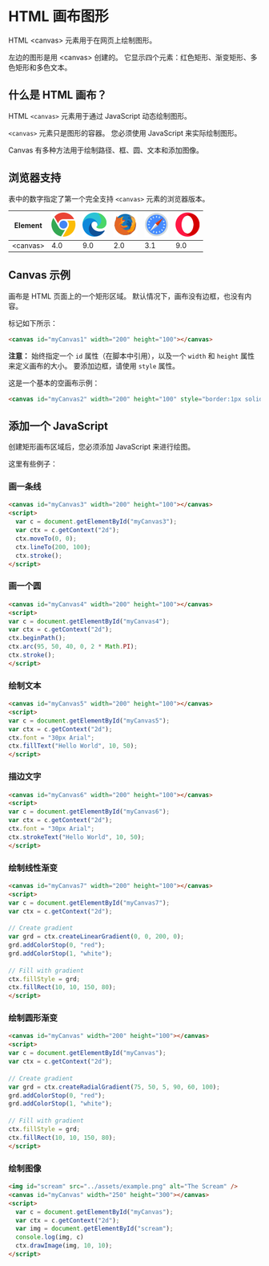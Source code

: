 HTML 画布图形
===

HTML \<canvas> 元素用于在网页上绘制图形。

左边的图形是用 \<canvas> 创建的。 它显示四个元素：红色矩形、渐变矩形、多色矩形和多色文本。

## 什么是 HTML 画布？

HTML `<canvas>` 元素用于通过 JavaScript 动态绘制图形。

`<canvas>` 元素只是图形的容器。 您必须使用 JavaScript 来实际绘制图形。

Canvas 有多种方法用于绘制路径、框、圆、文本和添加图像。

## 浏览器支持

表中的数字指定了第一个完全支持 `<canvas>` 元素的浏览器版本。

| Element | ![chrome][1] | ![edge][2] | ![firefox][3] | ![safari][4] | ![opera][5] |
| ---- | ---- | ---- | ---- | ---- | ---- |
| \<canvas> | 4.0 | 9.0 | 2.0 | 3.1 | 9.0 |

## Canvas 示例

画布是 HTML 页面上的一个矩形区域。 默认情况下，画布没有边框，也没有内容。

标记如下所示：

```html idoc:preview
<canvas id="myCanvas1" width="200" height="100"></canvas>
```

**注意：** 始终指定一个 `id` 属性（在脚本中引用），以及一个 `width` 和 `height` 属性来定义画布的大小。 要添加边框，请使用 `style` 属性。

这是一个基本的空画布示例：

```html idoc:preview:iframe
<canvas id="myCanvas2" width="200" height="100" style="border:1px solid #000000;"></canvas>
```
<!--rehype:style=min-height: 120px;-->

## 添加一个 JavaScript

创建矩形画布区域后，您必须添加 JavaScript 来进行绘图。

这里有些例子：

### 画一条线

```html idoc:preview:iframe
<canvas id="myCanvas3" width="200" height="100"></canvas>
<script>
  var c = document.getElementById("myCanvas3");
  var ctx = c.getContext("2d");
  ctx.moveTo(0, 0);
  ctx.lineTo(200, 100);
  ctx.stroke();
</script>
```
<!--rehype:style=min-height: 120px;-->

### 画一个圆

```html idoc:preview:iframe
<canvas id="myCanvas4" width="200" height="100"></canvas>
<script>
var c = document.getElementById("myCanvas4");
var ctx = c.getContext("2d");
ctx.beginPath();
ctx.arc(95, 50, 40, 0, 2 * Math.PI);
ctx.stroke();
</script>
```
<!--rehype:style=min-height: 120px;-->

### 绘制文本

```html idoc:preview:iframe
<canvas id="myCanvas5" width="200" height="100"></canvas>
<script>
var c = document.getElementById("myCanvas5");
var ctx = c.getContext("2d");
ctx.font = "30px Arial";
ctx.fillText("Hello World", 10, 50);
</script>
```
<!--rehype:style=min-height: 120px;-->

### 描边文字

```html idoc:preview:iframe
<canvas id="myCanvas6" width="200" height="100"></canvas>
<script>
var c = document.getElementById("myCanvas6");
var ctx = c.getContext("2d");
ctx.font = "30px Arial";
ctx.strokeText("Hello World", 10, 50);
</script>
```
<!--rehype:style=min-height: 120px;-->

### 绘制线性渐变

```html idoc:preview:iframe
<canvas id="myCanvas7" width="200" height="100"></canvas>
<script>
var c = document.getElementById("myCanvas7");
var ctx = c.getContext("2d");

// Create gradient
var grd = ctx.createLinearGradient(0, 0, 200, 0);
grd.addColorStop(0, "red");
grd.addColorStop(1, "white");

// Fill with gradient
ctx.fillStyle = grd;
ctx.fillRect(10, 10, 150, 80);
</script>
```
<!--rehype:style=height: 120px;-->

### 绘制圆形渐变

```html idoc:preview:iframe
<canvas id="myCanvas" width="200" height="100"></canvas>
<script>
var c = document.getElementById("myCanvas");
var ctx = c.getContext("2d");

// Create gradient
var grd = ctx.createRadialGradient(75, 50, 5, 90, 60, 100);
grd.addColorStop(0, "red");
grd.addColorStop(1, "white");

// Fill with gradient
ctx.fillStyle = grd;
ctx.fillRect(10, 10, 150, 80);
</script>
```
<!--rehype:style=height: 120px;-->

### 绘制图像

```html idoc:preview:iframe
<img id="scream" src="../assets/example.png" alt="The Scream" />
<canvas id="myCanvas" width="250" height="300"></canvas>
<script>
  var c = document.getElementById("myCanvas");
  var ctx = c.getContext("2d");
  var img = document.getElementById("scream");
  console.log(img, c)
  ctx.drawImage(img, 10, 10);
</script>
```
<!--rehype:style=height: 420px;-->

[1]: ../assets/chrome.svg
[2]: ../assets/edge.svg
[3]: ../assets/firefox.svg
[4]: ../assets/safari.svg
[5]: ../assets/opera.svg
